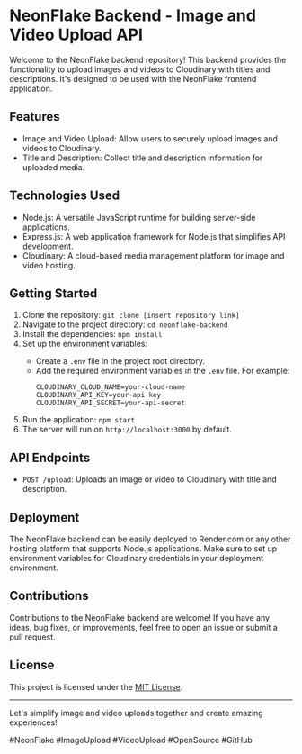 
<html>

<head>
  <title>NeonFlake Backend</title>
</head>

<body>
  <h1>NeonFlake Backend - Image and Video Upload API</h1>
  <p>Welcome to the NeonFlake backend repository! This backend provides the functionality to upload images and videos to Cloudinary with titles and descriptions. It's designed to be used with the NeonFlake frontend application.</p>

  <h2>Features</h2>
  <ul>
    <li>Image and Video Upload: Allow users to securely upload images and videos to Cloudinary.</li>
    <li>Title and Description: Collect title and description information for uploaded media.</li>
  </ul>

  <h2>Technologies Used</h2>
  <ul>
    <li>Node.js: A versatile JavaScript runtime for building server-side applications.</li>
    <li>Express.js: A web application framework for Node.js that simplifies API development.</li>
    <li>Cloudinary: A cloud-based media management platform for image and video hosting.</li>
  </ul>

  <h2>Getting Started</h2>
  <ol>
    <li>Clone the repository: <code>git clone [insert repository link]</code></li>
    <li>Navigate to the project directory: <code>cd neonflake-backend</code></li>
    <li>Install the dependencies: <code>npm install</code></li>
    <li>Set up the environment variables:</li>
    <ul>
      <li>Create a <code>.env</code> file in the project root directory.</li>
      <li>Add the required environment variables in the <code>.env</code> file. For example:
        <pre><code>CLOUDINARY_CLOUD_NAME=your-cloud-name
CLOUDINARY_API_KEY=your-api-key
CLOUDINARY_API_SECRET=your-api-secret</code></pre>
      </li>
    </ul>
    <li>Run the application: <code>npm start</code></li>
    <li>The server will run on <code>http://localhost:3000</code> by default.</li>
  </ol>

  <h2>API Endpoints</h2>
  <ul>
    <li><code>POST /upload</code>: Uploads an image or video to Cloudinary with title and description.</li>
  </ul>

  <h2>Deployment</h2>
  <p>The NeonFlake backend can be easily deployed to Render.com or any other hosting platform that supports Node.js applications. Make sure to set up environment variables for Cloudinary credentials in your deployment environment.</p>

  <h2>Contributions</h2>
  <p>Contributions to the NeonFlake backend are welcome! If you have any ideas, bug fixes, or improvements, feel free to open an issue or submit a pull request.</p>

  <h2>License</h2>
  <p>This project is licensed under the <a href="LICENSE">MIT License</a>.</p>

  <hr>

  <p>Let's simplify image and video uploads together and create amazing experiences!</p>
  <p>#NeonFlake #ImageUpload #VideoUpload #OpenSource #GitHub</p>
</body>

</html>

